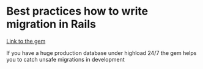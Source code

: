# Best practices how to write migration in Rails

[Link to the gem](https://github.com/ankane/strong_migrations)

If you have a huge production database under highload 24/7 the gem helps you to catch unsafe migrations in development
